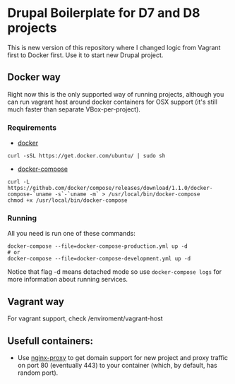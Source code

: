 # Drupal Boilerplate for D7 and D8 projects

This is new version of this repository where I changed logic from Vagrant first
to Docker first. Use it to start new Drupal project.

## Docker way

Right now this is the only supported way of running projects, although
you can run vagrant host around docker containers for OSX support (it's still
much faster than separate VBox-per-project).

### Requirements

* [docker](https://docs.docker.com/installation/ubuntulinux/)
````
curl -sSL https://get.docker.com/ubuntu/ | sudo sh
````
* [docker-compose](http://docs.docker.com/compose/install/)
````
curl -L https://github.com/docker/compose/releases/download/1.1.0/docker-compose-`uname -s`-`uname -m` > /usr/local/bin/docker-compose
chmod +x /usr/local/bin/docker-compose
````

### Running

All you need is run one of these commands:
````
docker-compose --file=docker-compose-production.yml up -d
# or
docker-compose --file=docker-compose-development.yml up -d
````
Notice that flag -d means detached mode so use `docker-compose logs` for more
information about running services.

## Vagrant way

For vagrant support, check /enviroment/vagrant-host 

## Usefull containers:

* Use [nginx-proxy](https://github.com/jwilder/nginx-proxy) to get domain support 
for new project and proxy traffic on port 80 (eventually 443) to your container
(which, by default, has random port).
